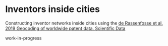 # Inventors inside cities

Constructing inventor networks inside cities using the [de Rassenfosse et al. 2019 Geocoding of worldwide patent data. Scientific Data](https://www.nature.com/articles/s41597-019-0264-6#Sec22)

work-in-progress